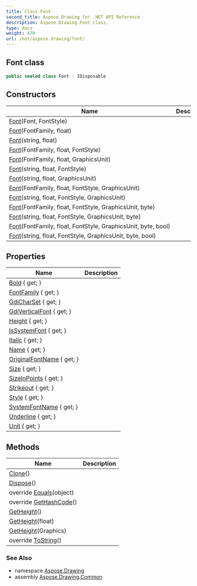 ```yaml
---
title: Class Font
second_title: Aspose.Drawing for .NET API Reference
description: Aspose.Drawing.Font class. 
type: docs
weight: 470
url: /net/aspose.drawing/font/
---
```

## Font class

```csharp
public sealed class Font : IDisposable
```

## Constructors

| Name | Description |
| --- | --- |
| [Font](font/#constructor)(Font, FontStyle) |  |
| [Font](font/#constructor_1)(FontFamily, float) |  |
| [Font](font/#constructor_7)(string, float) |  |
| [Font](font/#constructor_2)(FontFamily, float, FontStyle) |  |
| [Font](font/#constructor_6)(FontFamily, float, GraphicsUnit) |  |
| [Font](font/#constructor_8)(string, float, FontStyle) |  |
| [Font](font/#constructor_12)(string, float, GraphicsUnit) |  |
| [Font](font/#constructor_3)(FontFamily, float, FontStyle, GraphicsUnit) |  |
| [Font](font/#constructor_9)(string, float, FontStyle, GraphicsUnit) |  |
| [Font](font/#constructor_4)(FontFamily, float, FontStyle, GraphicsUnit, byte) |  |
| [Font](font/#constructor_10)(string, float, FontStyle, GraphicsUnit, byte) |  |
| [Font](font/#constructor_5)(FontFamily, float, FontStyle, GraphicsUnit, byte, bool) |  |
| [Font](font/#constructor_11)(string, float, FontStyle, GraphicsUnit, byte, bool) |  |

## Properties

| Name | Description |
| --- | --- |
| [Bold](../../aspose.drawing/font/bold/) { get; } |  |
| [FontFamily](../../aspose.drawing/font/fontfamily/) { get; } |  |
| [GdiCharSet](../../aspose.drawing/font/gdicharset/) { get; } |  |
| [GdiVerticalFont](../../aspose.drawing/font/gdiverticalfont/) { get; } |  |
| [Height](../../aspose.drawing/font/height/) { get; } |  |
| [IsSystemFont](../../aspose.drawing/font/issystemfont/) { get; } |  |
| [Italic](../../aspose.drawing/font/italic/) { get; } |  |
| [Name](../../aspose.drawing/font/name/) { get; } |  |
| [OriginalFontName](../../aspose.drawing/font/originalfontname/) { get; } |  |
| [Size](../../aspose.drawing/font/size/) { get; } |  |
| [SizeInPoints](../../aspose.drawing/font/sizeinpoints/) { get; } |  |
| [Strikeout](../../aspose.drawing/font/strikeout/) { get; } |  |
| [Style](../../aspose.drawing/font/style/) { get; } |  |
| [SystemFontName](../../aspose.drawing/font/systemfontname/) { get; } |  |
| [Underline](../../aspose.drawing/font/underline/) { get; } |  |
| [Unit](../../aspose.drawing/font/unit/) { get; } |  |

## Methods

| Name | Description |
| --- | --- |
| [Clone](../../aspose.drawing/font/clone/)() |  |
| [Dispose](../../aspose.drawing/font/dispose/)() |  |
| override [Equals](../../aspose.drawing/font/equals/)(object) |  |
| override [GetHashCode](../../aspose.drawing/font/gethashcode/)() |  |
| [GetHeight](../../aspose.drawing/font/getheight/#getheight)() |  |
| [GetHeight](../../aspose.drawing/font/getheight/#getheight_2)(float) |  |
| [GetHeight](../../aspose.drawing/font/getheight/#getheight_1)(Graphics) |  |
| override [ToString](../../aspose.drawing/font/tostring/)() |  |

### See Also

* namespace [Aspose.Drawing](../../aspose.drawing/)
* assembly [Aspose.Drawing.Common](../../)


